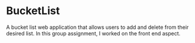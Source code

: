 # BucketList
A bucket list web application that allows users to add and delete from their desired list. In this group assignment, I worked on the front end aspect.
